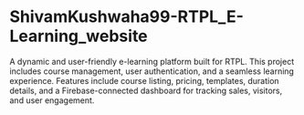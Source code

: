 # ShivamKushwaha99-RTPL_E-Learning_website
A dynamic and user-friendly e-learning platform built for RTPL. This project includes course management, user authentication, and a seamless learning experience. Features include course listing, pricing, templates, duration details, and a Firebase-connected dashboard for tracking sales, visitors, and user engagement.
